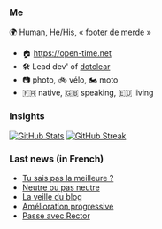 ### Me

🌍 Human, He/His, « [footer de merde](https://open-time.net/post/2013/07/17/La-veritable-histoire-du-Footer-de-merde-) » 
* 🏠 https://open-time.net 
* 🛠️ Lead dev' of [dotclear](https://git.dotclear.org/dev/dotclear)
* 📷 photo, 🚲 vélo, 🏍️ moto 
* 🇫🇷 native, 🇬🇧 speaking, 🇪🇺 living

### Insights

[![GitHub Stats](https://github-readme-stats.vercel.app/api?username=franck-paul)](https://github.com/franck-paul)
[![GitHub Streak](https://github-readme-streak-stats.herokuapp.com?user=franck-paul)](https://git.io/streak-stats)

### Last news (in French)

<!-- BLOG-POST-LIST:START -->
- [Tu sais pas la meilleure ?](https://open-time.net/post/2023/01/17/Tu-sais-pas-la-meilleure)
- [Neutre ou pas neutre](https://open-time.net/post/2023/01/16/Neutre-ou-pas-neutre)
- [La veille du blog](https://open-time.net/post/2023/01/15/La-veille-du-blog)
- [Amélioration progressive](https://open-time.net/post/2023/01/14/Amelioration-progressive)
- [Passe avec Rector](https://open-time.net/post/2023/01/13/Passe-avec-Rector)
<!-- BLOG-POST-LIST:END -->
